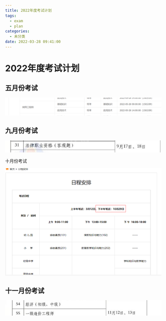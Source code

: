 ```yaml
---
title: 2022年度考试计划
tags:
  - exam
  - plan
categories:
  - 未分类
date: 2022-03-28 09:41:00
---
```


# 2022年度考试计划



## 五月份考试

![image-20220328094241095](考试计划-2022/image-20220328094241095.png)

## 九月份考试

![image-20220328094509154](考试计划-2022/image-20220328094509154.png)

十月份考试

![image-20220328095209628](考试计划-2022/image-20220328095209628.png)

## 十一月份考试

![image-20220328094548164](考试计划-2022/image-20220328094548164.png)

